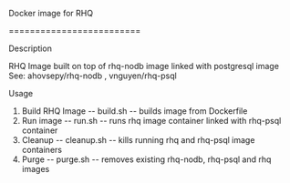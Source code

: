Docker image for RHQ

=========================

Description

RHQ Image built on top of rhq-nodb image linked with postgresql image
See: ahovsepy/rhq-nodb , vnguyen/rhq-psql

Usage

1. Build RHQ Image -- build.sh -- builds image from Dockerfile
2. Run image -- run.sh -- runs rhq image container linked with rhq-psql container
3. Cleanup -- cleanup.sh -- kills running rhq and rhq-psql image containers
4. Purge -- purge.sh -- removes existing rhq-nodb, rhq-psql and rhq images
